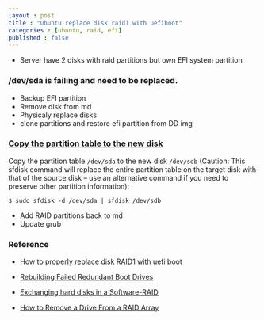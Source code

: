 ```yaml
---
layout : post
title : "Ubuntu replace disk raid1 with uefiboot"
categories : [ubuntu, raid, efi]
published : false
---
```



* Server have 2 disks with raid partitions but own EFI system partition

### /dev/sda is failing and need to be replaced.
* Backup EFI partition
* Remove disk from md
* Physicaly replace disks
* clone partitions and restore efi partition from DD img

### [Copy the partition table to the new disk](https://www.thegeekdiary.com/replacing-a-failed-mirror-disk-in-a-software-raid-array-mdadm/)

Copy the partition table `/dev/sda` to the new disk `/dev/sdb` (Caution: This sfdisk command will replace the entire partition table on the target disk with that of the source disk – use an alternative command if you need to preserve other partition information):

```shell
$ sudo sfdisk -d /dev/sda | sfdisk /dev/sdb
```

* Add RAID partitions back to md
* Update grub

### Reference
* [How to properly replace disk RAID1 with uefi boot](https://superuser.com/questions/1698053/how-to-properly-replace-disk-raid1-with-uefi-boot)

* [Rebuilding Failed Redundant Boot Drives](https://knowledgebase.45drives.com/kb/rebuilding-failed-redundant-boot-drives/)

* [Exchanging hard disks in a Software-RAID](https://docs.hetzner.com/robot/dedicated-server/raid/exchanging-hard-disks-in-a-software-raid/)

* [How to Remove a Drive From a RAID Array](https://delightlylinux.wordpress.com/2020/12/22/how-to-remove-a-drive-from-a-raid-array/)
